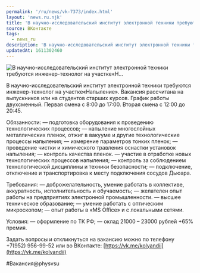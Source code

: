 ```yaml
---
permalink: '/ru/news/vk-7373/index.html'
layout: 'news.ru.njk'
title: 'В научно-исследовательский институт электронной техники требуются инженер-технолог на участке«Н'
source: ВКонтакте
tags:
  - news_ru
description: 'В научно-исследовательский институт электронной техники требуются инженер-технолог на участке«Н…'
updatedAt: 1611302460
---
```

![В научно-исследовательский институт электронной техники требуются инженер-технолог на участке«Н…](https://sun9-51.userapi.com/impg/N4xEdqoSQLDmq0xKLP-bE3gxgiHINVaaScAlGg/MkSXPCPl7XM.jpg?size=1280x847&quality=96&sign=6b4275856dd33ec8dc245ed887c947e9&c_uniq_tag=oPqSX2rPE7scgO1fKdiQcizt6N_Msf3G7Q0FwBIGa94&type=album)

В научно-исследовательский институт электронной техники требуются инженер-технолог на участке«Напыление». Вакансия рассчитана на выпускников или на студентов старших курсов. График работы двухсменный. Первая смена с 8:00 до 17:00. Вторая смена с 12:00 до 20:45.

Обязанности:
— подготовка оборудования к проведению технологических процессов;
— напыление многослойных металлических пленок, отжиг в вакууме и другие технологические процессы напыления;
— измерение параметров тонких пленок;
— проведение чистки и химического травления оснастки установок напыления;
— контроль качества пленок.
— участие в отработке новых технологических процессов напыления;
— контроль за соблюдением технологической дисциплины и техники безопасности;
— подключение, отключение и транспортировка к месту подключения сосудов Дьюара.

Требования:
— доброжелательность, умение работать в коллективе, аккуратность, исполнительность и обучаемость;
— желателен опыт работы на предприятиях электронной промышленности.
— высшее техническое образование;
— умение работать с оптическим микроскопом;
— опыт работы в «MS Office» и с локальными сетями.

Условия:
— оформление по ТК РФ;
— оклад 21000 – 23000 рублей +65% премия.

Задать вопросы и откликнуться на вакансию можно по телефону +7(952) 956-99-52 или во ВКонтакте: [https://vk.me/kolyandii](https://vk.me/kolyandii)

#Вакансия@physvsu
